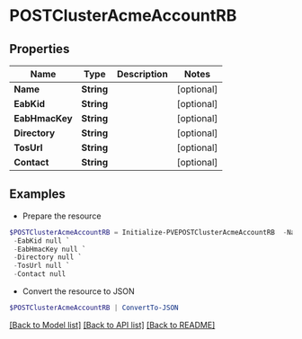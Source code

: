 # POSTClusterAcmeAccountRB
## Properties

Name | Type | Description | Notes
------------ | ------------- | ------------- | -------------
**Name** | **String** |  | [optional] 
**EabKid** | **String** |  | [optional] 
**EabHmacKey** | **String** |  | [optional] 
**Directory** | **String** |  | [optional] 
**TosUrl** | **String** |  | [optional] 
**Contact** | **String** |  | [optional] 

## Examples

- Prepare the resource
```powershell
$POSTClusterAcmeAccountRB = Initialize-PVEPOSTClusterAcmeAccountRB  -Name null `
 -EabKid null `
 -EabHmacKey null `
 -Directory null `
 -TosUrl null `
 -Contact null
```

- Convert the resource to JSON
```powershell
$POSTClusterAcmeAccountRB | ConvertTo-JSON
```

[[Back to Model list]](../README.md#documentation-for-models) [[Back to API list]](../README.md#documentation-for-api-endpoints) [[Back to README]](../README.md)

